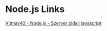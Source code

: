 # Node.js Links

[Vitmav42 - Node.js - Szerver oldali javascript](https://www.youtube.com/playlist?list=PL4YRXnsNcCQqq2iz0NGimaw5xaJDx9DgR)